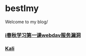 # bestlmy
Welcome to my blog/



### [i春秋学习第一课webdav服务漏洞](https://github.com/BestLmy/lmy/blob/master/ichunqiu/%E7%BD%91%E7%AB%99%E9%85%8D%E7%BD%AE%E5%AE%89%E5%85%A8%E9%A3%8E%E9%99%A9.md)
### [Kali](https://github.com/BestLmy/lmy/blob/master/ichunqiu/%E7%BD%91%E7%AB%99%E9%85%8D%E7%BD%AE%E5%AE%89%E5%85%A8%E9%A3%8E%E9%99%A9.md)
